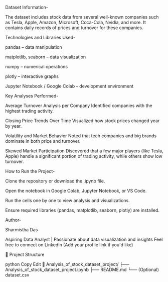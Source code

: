 Dataset Information-

The dataset includes stock data from several well-known companies such as Tesla, Apple, Amazon, Microsoft, Coca-Cola, Nvidia, and more. It contains daily records of prices and turnover for these companies.

Technologies and Libraries Used-

pandas – data manipulation

matplotlib, seaborn – data visualization

numpy – numerical operations

plotly – interactive graphs

Jupyter Notebook / Google Colab – development environment

Key Analyses Performed-

Average Turnover Analysis per Company
Identified companies with the highest trading activity.

Closing Price Trends Over Time
Visualized how stock prices changed year by year.

Volatility and Market Behavior
Noted that tech companies and big brands dominate in both price and turnover.

Skewed Market Participation
Discovered that a few major players (like Tesla, Apple) handle a significant portion of trading activity, while others show low turnover.

How to Run the Project-

Clone the repository or download the .ipynb file.

Open the notebook in Google Colab, Jupyter Notebook, or VS Code.

Run the cells one by one to view analysis and visualizations.

Ensure required libraries (pandas, matplotlib, seaborn, plotly) are installed.

Author-

Sharmistha Das

Aspiring Data Analyst | Passionate about data visualization and insights
Feel free to connect on LinkedIn (Add your profile link if you'd like)

📁 Project Structure

python
Copy
Edit
📂 Analysis_of_stock_dataset_project/
├── Analysis_of_stock_dataset_project.ipynb
├── README.md
└── (Optional) dataset.csv
